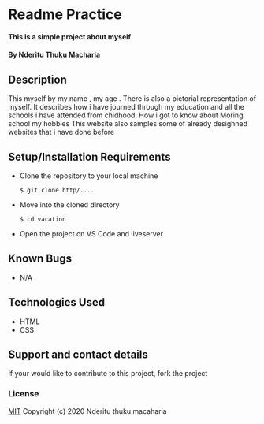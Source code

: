 # Readme Practice
#### This is a simple project about myself
#### By Nderitu Thuku Macharia
## Description
This  myself by my name , my age . There is also a pictorial representation of myself. It describes how i have journed through my education and all the schools i have attended from chidhood.
How i got to know about Moring school
my hobbies
This website also samples some of already desighned websites that i have done before 
## Setup/Installation Requirements
* Clone the repository to your local machine
    ```
    $ git clone http/....
    ```
* Move into the cloned directory
    ```
    $ cd vacation 
    ```
* Open the project on VS Code and liveserver
## Known Bugs
* N/A
## Technologies Used
* HTML
* CSS
## Support and contact details
If your would like to contribute to this project, fork the project 
### License
[MIT](https://choosealicense.com/licenses/mit/)
Copyright (c) 2020 Nderitu thuku macaharia